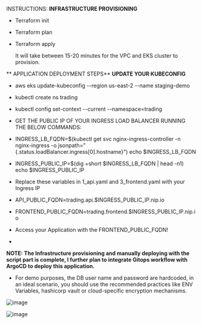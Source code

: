 INSTRUCTIONS: 
**INFRASTRUCTURE PROVISIONING**
-  Terraform init
- Terraform plan
- Terraform apply

  It will take between 15-20 minutes for the VPC and EKS cluster to provision.

**  APPLICATION DEPLOYMENT STEPS**
**UPDATE YOUR KUBECONFIG**
- aws eks update-kubeconfig --region us-east-2 --name staging-demo
- kubectl create ns trading
- kubectl config set-context --current --namespace=trading
- GET THE PUBLIC IP OF YOUR INGRESS LOAD BALANCER RUNNING THE BELOW COMMANDS:
- INGRESS_LB_FQDN=$(kubectl get svc nginx-ingress-controller -n nginx-ingress -o jsonpath="{.status.loadBalancer.ingress[0].hostname}")
echo $INGRESS_LB_FQDN
- INGRESS_PUBLIC_IP=$(dig +short $INGRESS_LB_FQDN | head -n1)
echo $INGRESS_PUBLIC_IP
- Replace  these variables in 1_api.yaml and 3_frontend.yaml with your Ingress IP
-  API_PUBLIC_FQDN=trading.api.$INGRESS_PUBLIC_IP.nip.io
-  FRONTEND_PUBLIC_FQDN=trading.frontend.$INGRESS_PUBLIC_IP.nip.io

-  Access your Application with the FRONTEND_PUBLIC_FQDN!

  -
**NOTE: The Infrastructure provisioning and manually deploying with the script part is complete, I further plan to integrate Gitops workflow with ArgoCD to deploy this application.**
- For demo purposes, the DB user name and password are hardcoded, in an ideal scenario, you should use the recommended practices like ENV Variables, hashicorp vault or cloud-specific encryption mechanisms.

![image](https://github.com/dv-sharma/Terraform_3TierApp_EKS/assets/65087388/52bdf786-7a3c-436c-b6a3-0d10fffbf0bd)

![image](https://github.com/dv-sharma/Terraform_3TierApp_EKS/assets/65087388/66d81a79-c604-41de-b2bd-ed820f76dbd3)

